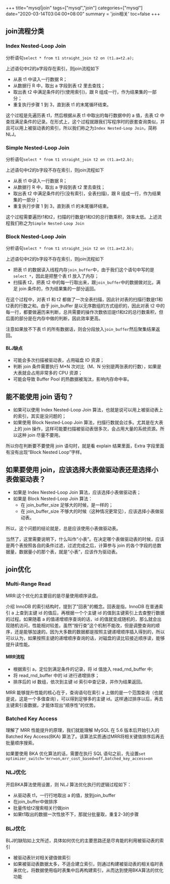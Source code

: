 +++
title="mysql|join"
tags=["mysql","join"]
categories=["mysql"]
date="2020-03-14T03:04:00+08:00"
summary = 'join相关'
toc=false
+++

join流程分类
------------

### Index Nested-Loop Join

分析语句`select * from t1 straight_join t2 on (t1.a=t2.a);`

上述语句中t2的a字段存在索引，则join流程如下

-	从表 t1 中读入一行数据 R；
-	从数据行 R 中，取出 a 字段到表 t2 里去查找；
-	取出表 t2 中满足条件的行(使用索引)，跟 R 组成一行，作为结果集的一部分；
-	重复执行步骤 1 到 3，直到表 t1 的末尾循环结束。

这个过程是先遍历表 t1，然后根据从表 t1 中取出的每行数据中的 a 值，去表 t2 中查找满足条件的记录。在形式上，这个过程就跟我们写程序时的嵌套查询类似，并且可以用上被驱动表的索引，所以我们称之为`Index Nested-Loop Join`，简称 NLJ。

### Simple Nested-Loop Join

分析语句`select * from t1 straight_join t2 on (t1.a=t2.b);`

上述语句中t2的b字段不存在索引，则join流程如下

-	从表 t1 中读入一行数据 R；
-	从数据行 R 中，取出 a 字段到表 t2 里去查找；
-	取出表 t2 中满足条件的行(没有索引，全表扫描)，跟 R 组成一行，作为结果集的一部分；
-	重复执行步骤 1 到 3，直到表 t1 的末尾循环结束。

这个过程需要遍历t1和t2，扫描的行数是t1和t2的总行数乘积，效率太低。上述流程我们称之为`Simple Nested-Loop Join`

### Block Nested-Loop Join

分析语句`select * from t1 straight_join t2 on (t1.a=t2.b);`

上述语句中t2的b字段不存在索引，则join流程如下

-	把表 t1 的数据读入线程内存`join_buffer`中，由于我们这个语句中写的是`select *`，因此是把整个表 t1 放入了内存；
-	扫描表 t2，把表 t2 中的每一行取出来，跟`join_buffer`中的数据做对比，满足 join 条件的，作为结果集的一部分返回。

在这个过程中，对表 t1 和 t2 都做了一次全表扫描，因此针对表的扫描行数是t1和t2表的行数之和。由于 join_buffer 是以无序数组的方式组织的，因此对表 t2 中的每一行，都要做遍历来判断，总共需要的操作次数依旧是t1和t2的总行数乘积，但后面的部分是在内存中做的判断，因此效率更高。

注意如果放不下表 t1 的所有数据话，则会分段放入`join_buffer`然后聚集结果返回。

#### BLJ缺点

-	可能会多次扫描被驱动表，占用磁盘 IO 资源；
-	判断 join 条件需要执行 M*N 次对比（M、N 分别是两张表的行数），如果是大表就会占用非常多的 CPU 资源；
-	可能会导致 Buffer Pool 的热数据被淘汰，影响内存命中率。

能不能使用 join 语句？
----------------------

-	如果可以使用 Index Nested-Loop Join 算法，也就是说可以用上被驱动表上的索引，其实是没问题的；
-	如果使用 Block Nested-Loop Join 算法，扫描行数就会过多。尤其是在大表上的 join 操作，这样可能要扫描被驱动表很多次，会占用大量的系统资源。所以这种 join 尽量不要用。

所以你在判断要不要使用 join 语句时，就是看 explain 结果里面，Extra 字段里面有没有出现“Block Nested Loop”字样。

如果要使用 join，应该选择大表做驱动表还是选择小表做驱动表？
-----------------------------------------------------------

-	如果是 Index Nested-Loop Join 算法，应该选择小表做驱动表；
-	如果是 Block Nested-Loop Join 算法：
	-	在 join_buffer_size 足够大的时候，是一样的；
	-	在 join_buffer_size 不够大的时候（这种情况更常见），应该选择小表做驱动表。

所以，这个问题的结论就是，总是应该使用小表做驱动表。

当然了，这里需要说明下，什么叫作“小表”。在决定哪个表做驱动表的时候，应该是两个表按照各自的条件过滤，过滤完成之后，计算参与 join 的各个字段的总数据量，数据量小的那个表，就是“小表”，应该作为驱动表。

join优化
--------

### Multi-Range Read

MRR:这个优化的主要目的是尽量使用顺序读盘。

介绍 InnoDB 的索引结构时，提到了"回表"的概念。回表是指，InnoDB 在普通索引 a 上查到主键 id 的值后，再根据一个个主键 id 的值到主键索引上去查整行数据的过程。如果随着 a 的值递增顺序查询的话，id 的值就变成随机的，那么就会出现随机访问，性能相对较差。虽然“按行查”这个机制不能改，但是调整查询的顺序，还是能够加速的。因为大多数的数据都是按照主键递增顺序插入得到的，所以可以认为，如果按照主键的递增顺序查询的话，对磁盘的读比较接近顺序读，能够提升读性能。

#### MRR流程

-	根据索引 a，定位到满足条件的记录，将 id 值放入 read_rnd_buffer 中;
-	将 read_rnd_buffer 中的 id 进行递增排序；
-	排序后的 id 数组，依次到主键 id 索引中查记录，并作为结果返回。

MRR 能够提升性能的核心在于，查询语句在索引 a 上做的是一个范围查询（也就是说，这是一个多值查询），可以得到足够多的主键 id。这样通过排序以后，再去主键索引查数据，才能体现出“顺序性”的优势。

### Batched Key Access

理解了 MRR 性能提升的原理，我们就能理解 MySQL 在 5.6 版本后开始引入的 Batched Key Access(BKA) 算法了。该算法实质通过MRR将相关键值排序后再去批量顺序搜索。

如果要使用 BKA 优化算法的话，需要在执行 SQL 语句之前，先设置`set optimizer_switch='mrr=on,mrr_cost_based=off,batched_key_access=on`

### NLJ优化

开启BKA算法使用设置，则 NLJ 算法优化执行的逻辑过程如下：

-	从驱动表 t1，一行行地取出 a 的值，放到join_buffer
-	在join_buffer中做排序
-	批量传给t2搜索相关行做join
-	如果t1取出的数据一次性放不下，那就分批量取，重复2-3的步骤

### BLJ优化

BLJ的缺陷如上文所述，具体如何优化的主要思路还是尽肯能的利用被驱动表的索引

-	被驱动表针对相关键值做索引
-	如果被驱动表数据太多，不适合建立索引，则通过构建被驱动表的相关临时表来优化，将数据使用临时表集中后再构建索引，从而达到使用BKA算法的优化功能

